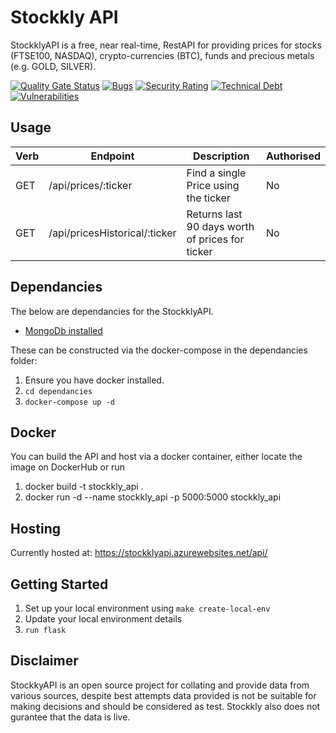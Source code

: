# Stockkly API

StockklyAPI is a free, near real-time, RestAPI for providing prices for stocks (FTSE100, NASDAQ), crypto-currencies (BTC), funds and precious metals (e.g. GOLD, SILVER).

[![Quality Gate Status](https://sonarcloud.io/api/project_badges/measure?project=squeakycheese75_stockklyApi&metric=alert_status)](https://sonarcloud.io/dashboard?id=squeakycheese75_stockklyApi)
[![Bugs](https://sonarcloud.io/api/project_badges/measure?project=squeakycheese75_stockklyApi&metric=bugs)](https://sonarcloud.io/dashboard?id=squeakycheese75_stockklyApi)
[![Security Rating](https://sonarcloud.io/api/project_badges/measure?project=squeakycheese75_stockklyApi&metric=security_rating)](https://sonarcloud.io/dashboard?id=squeakycheese75_stockklyApi)
[![Technical Debt](https://sonarcloud.io/api/project_badges/measure?project=squeakycheese75_stockklyApi&metric=sqale_index)](https://sonarcloud.io/dashboard?id=squeakycheese75_stockklyApi)
[![Vulnerabilities](https://sonarcloud.io/api/project_badges/measure?project=squeakycheese75_stockklyApi&metric=vulnerabilities)](https://sonarcloud.io/dashboard?id=squeakycheese75_stockklyApi)

## Usage

| **Verb** | **Endpoint**                             | **Description**                                 | **Authorised**|
| -------- | ---------------------------------------- | ------------------------------------------------|---------------|
| GET      | /api/prices/:ticker                      | Find a single Price using the ticker            | No            |
| GET      | /api/pricesHistorical/:ticker            | Returns last 90 days worth of prices for ticker | No            |


## Dependancies

The below are dependancies for the StockklyAPI.  

* [MongoDb installed](https://hub.docker.com/_/mongo)

These can be constructed via the docker-compose in the dependancies folder:

1. Ensure you have docker installed. 
2. ```cd dependancies```
3. ```docker-compose up -d```


## Docker

You can build the API and host via a docker container, either locate the image on DockerHub or run

1. docker build -t stockkly_api .    
2. docker run -d --name stockkly_api -p 5000:5000 stockkly_api

## Hosting

Currently hosted at: <https://stockklyapi.azurewebsites.net/api/>

## Getting Started
1. Set up your local environment using ```make create-local-env```
2. Update your local environment details
3. ```run flask```

## Disclaimer

StockkyAPI is an open source project for collating and provide data from various sources, despite best attempts data provided is not be suitable 
for making decisions and should be considered as test.  Stockkly also does not gurantee that the data is live. 
